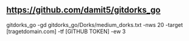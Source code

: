 ## https://github.com/damit5/gitdorks_go

gitdorks_go -gd gitdorks_go/Dorks/medium_dorks.txt -nws 20 -target [tragetdomain.com] -tf [GITHUB TOKEN] -ew 3 
